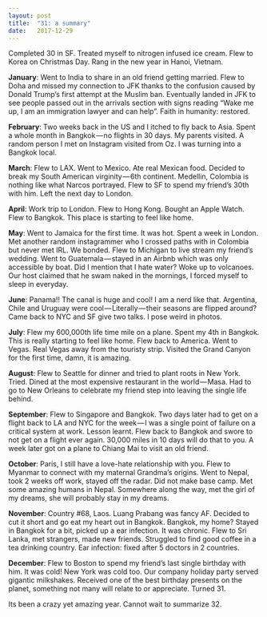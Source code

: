 ```yaml
---
layout:	post
title:	"31: a summary"
date:	2017-12-29
---
```


Completed 30 in SF. Treated myself to nitrogen infused ice cream. Flew to Korea on Christmas Day. Rang in the new year in Hanoi, Vietnam.

**January**: Went to India to share in an old friend getting married. Flew to Doha and missed my connection to JFK thanks to the confusion caused by Donald Trump’s first attempt at the Muslim ban. Eventually landed in JFK to see people passed out in the arrivals section with signs reading “Wake me up, I am an immigration lawyer and can help”. Faith in humanity: restored.

**February**: Two weeks back in the US and I itched to fly back to Asia. Spent a whole month in Bangkok — no flights in 30 days. My parents visited. A random person I met on Instagram visited from Oz. I was turning into a Bangkok local.

**March**: Flew to LAX. Went to Mexico. Ate real Mexican food. Decided to break my South American virginity — 6th continent. Medellin, Colombia is nothing like what Narcos portrayed. Flew to SF to spend my friend’s 30th with him. Left the next day to London.

**April**: Work trip to London. Flew to Hong Kong. Bought an Apple Watch. Flew to Bangkok. This place is starting to feel like home.

**May**: Went to Jamaica for the first time. It was hot. Spent a week in London. Met another random instagrammer who I crossed paths with in Colombia but never met IRL. We bonded. Flew to Michigan to live stream my friend’s wedding. Went to Guatemala — stayed in an Airbnb which was only accessible by boat. Did I mention that I hate water? Woke up to volcanoes. Our host claimed that he swam naked in the mornings, I forced myself to sleep in everyday.

**June**: Panama!! The canal is huge and cool! I am a nerd like that. Argentina, Chile and Uruguay were cool — Literally — their seasons are flipped around? Came back to NYC and SF give two talks. I pose weird in photos.

**July**: Flew my 600,000th life time mile on a plane. Spent my 4th in Bangkok. This is really starting to feel like home. Flew back to America. Went to Vegas. Real Vegas away from the touristy strip. Visited the Grand Canyon for the first time, damn, it is amazing.

**August**: Flew to Seattle for dinner and tried to plant roots in New York. Tried. Dined at the most expensive restaurant in the world — Masa. Had to go to New Orleans to celebrate my friend step into leaving the single life behind.

**September**: Flew to Singapore and Bangkok. Two days later had to get on a flight back to LA and NYC for the week — I was a single point of failure on a critical system at work. Lesson learnt. Flew back to Bangkok and swore to not get on a flight ever again. 30,000 miles in 10 days will do that to you. A week later got on a plane to Chiang Mai to visit an old friend.

**October**: Paris, I still have a love-hate relationship with you. Flew to Myanmar to connect with my maternal Grandma’s origins. Went to Nepal, took 2 weeks off work, stayed off the radar. Did not make base camp. Met some amazing humans in Nepal. Somewhere along the way, met the girl of my dreams, she will probably stay in my dreams.

**November**: Country #68, Laos. Luang Prabang was fancy AF. Decided to cut it short and go eat my heart out in Bangkok. Bangkok, my home? Stayed in Bangkok for a bit, picked up a ear infection. It was chronic. Flew to Sri Lanka, met strangers, made new friends. Struggled to find good coffee in a tea drinking country. Ear infection: fixed after 5 doctors in 2 countries.

**December**: Flew to Boston to spend my friend’s last single birthday with him. It was cold! New York was cold too. Our company holiday party served gigantic milkshakes. Received one of the best birthday presents on the planet, something not many will relate to or appreciate. Turned 31.

Its been a crazy yet amazing year. Cannot wait to summarize 32.

  